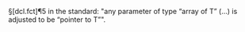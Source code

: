 §[dcl.fct]¶5 in the standard: "any parameter of type “array of T” (...) is adjusted to be “pointer to T”".

